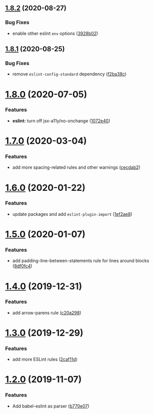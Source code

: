 ## [1.8.2](https://github.com/lion-byte/eslint-config/compare/v1.8.1...v1.8.2) (2020-08-27)


### Bug Fixes

* enable other eslint `env` options ([3928b02](https://github.com/lion-byte/eslint-config/commit/3928b02a888e2222c78122b42bede3d6888850c1))

## [1.8.1](https://github.com/lion-byte/eslint-config/compare/v1.8.0...v1.8.1) (2020-08-25)


### Bug Fixes

* remove `eslint-config-standard` dependency ([f2ba38c](https://github.com/lion-byte/eslint-config/commit/f2ba38c43f722caacdfa29c63f4b1dd34ff8c3aa))

# [1.8.0](https://github.com/lion-byte/eslint-config/compare/v1.7.0...v1.8.0) (2020-07-05)


### Features

* **eslint:** turn off jsx-a11y/no-onchange ([1072e40](https://github.com/lion-byte/eslint-config/commit/1072e404c470c2248e6a5b43e8f1391b80ca504a))

# [1.7.0](https://github.com/lion-byte/eslint-config/compare/v1.6.0...v1.7.0) (2020-03-04)


### Features

* add more spacing-related rules and other warnings ([cecdab2](https://github.com/lion-byte/eslint-config/commit/cecdab296eb6ef86ddd5f5eaef2449ffee7fa165))

# [1.6.0](https://github.com/lion-byte/eslint-config/compare/v1.5.0...v1.6.0) (2020-01-22)


### Features

* update packages and add `eslint-plugin-import` ([1ef2ae8](https://github.com/lion-byte/eslint-config/commit/1ef2ae8bbefbe2a7849ec12bc42aa85fc9c5b670))

# [1.5.0](https://github.com/lion-byte/eslint-config/compare/v1.4.0...v1.5.0) (2020-01-07)


### Features

* add padding-line-between-statements rule for lines around blocks ([8df0fc4](https://github.com/lion-byte/eslint-config/commit/8df0fc4023a32eff908eade6a1acce3b5590c8ae))

# [1.4.0](https://github.com/lion-byte/eslint-config/compare/v1.3.0...v1.4.0) (2019-12-31)


### Features

* add arrow-parens rule ([c20a298](https://github.com/lion-byte/eslint-config/commit/c20a29833826be5714c119101536396d009ec53e))

# [1.3.0](https://github.com/lion-byte/eslint-config/compare/v1.2.0...v1.3.0) (2019-12-29)


### Features

* add more ESLint rules ([2caf11d](https://github.com/lion-byte/eslint-config/commit/2caf11d8d470955272dc040d8afdf09d4dac649d))

# [1.2.0](https://github.com/lion-byte/eslint-config/compare/v1.1.1...v1.2.0) (2019-11-07)


### Features

* Add babel-eslint as parser ([b770e07](https://github.com/lion-byte/eslint-config/commit/b770e07bd0c77cc48d5b4fdbef18c3dc1b176bee))
